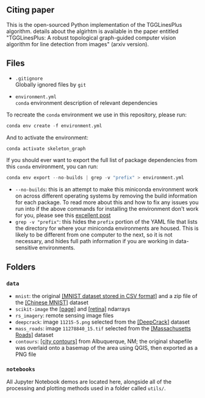 ## Citing paper
This is the open-sourced Python implementation of the TGGLinesPlus algorithm. details about the algirhtm is available in the  paper entitled
"TGGLinesPlus: A robust topological graph-guided computer vision algorithm for line detection from images" (arxiv version).


## Files
* `.gitignore`
<br> Globally ignored files by `git`
  
* `environment.yml`
<br> `conda` environment description of relevant dependencies
  
To recreate the `conda` environment we use in this repository, please  run:
```python
conda env create -f environment.yml
```

And to activate the environment:
```python
conda activate skeleton_graph
```

If you should ever want to export the full list of package dependencies from this `conda`
environment, you can run:
```python
conda env export --no-builds | grep -v "prefix" > environment.yml
```
* `--no-builds`: this is an attempt to make this miniconda environment work on across different operating systems by removing the build information for each package. To read more about this and how to fix any issues you run into if the above commands for installing the environment don't work for you, please see this [excellent post](https://johannesgiorgis.com/sharing-conda-environments-across-different-operating-systems/)
* `grep -v "prefix"`: this hides the `prefix` portion of the YAML file that lists the directory for where your miniconda environments are housed. This is likely to be different from one computer to the next, so it is not necessary, and hides full path information if you are working in data-sensitive environments.

## Folders
### `data`
* `mnist`: the original [[MNIST dataset stored in CSV format]](https://www.kaggle.com/datasets/oddrationale/mnist-in-csv) and a zip file of the [[Chinese MNIST]](https://www.kaggle.com/datasets/fedesoriano/chinese-mnist-digit-recognizer) dataset
* `scikit-image` the [[page]](https://scikit-image.org/docs/stable/api/skimage.data.html#skimage.data.page) and [[retina]](https://scikit-image.org/docs/stable/api/skimage.data.html#skimage.data.retina) ndarrays
* `rs_imagery`: remote sensing image files
* `deepcrack`: image `11215-5.png` selected from the [[DeepCrack]](https://github.com/yhlleo/DeepCrack) dataset
* `mass_roads`: image `11278840_15.tif` selected from the [[Massachusetts Roads]](https://www.kaggle.com/datasets/balraj98/massachusetts-roads-dataset) dataset
* `contours`: [[city contours]](https://www.cabq.gov/gis/geographic-information-systems-data) from Albuquerque, NM; the original shapefile was overlaid onto a basemap of the area using QGIS, then exported as a PNG file

### `notebooks`
All Jupyter Notebook demos are located here, alongside all of the processing and plotting methods used in a folder called `utils/`.
